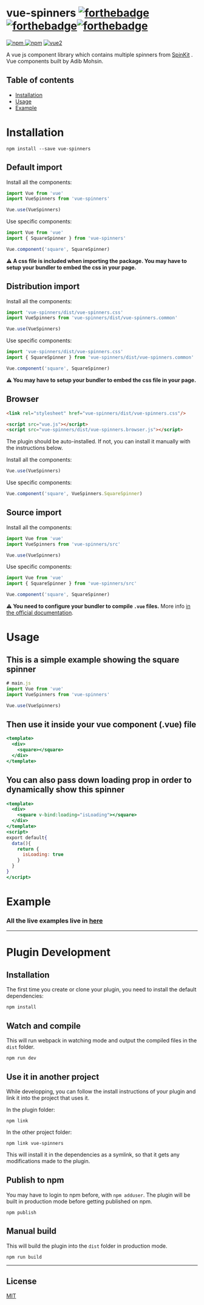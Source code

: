 # vue-spinners [![forthebadge](https://forthebadge.com/images/badges/uses-js.svg)](https://forthebadge.com)[![forthebadge](https://forthebadge.com/images/badges/made-with-vue.svg)](https://forthebadge.com)[![forthebadge](https://forthebadge.com/images/badges/uses-css.svg)](https://forthebadge.com)

[![npm](https://img.shields.io/npm/v/vue-spinners.svg) ![npm](https://img.shields.io/npm/dm/vue-spinners.svg)](https://www.npmjs.com/package/vue-spinners)
[![vue2](https://img.shields.io/badge/vue-2.x-brightgreen.svg)](https://vuejs.org/)

A vue js component library which contains multiple spinners from [SpinKit](http://tobiasahlin.com/spinkit/) . Vue components built by Adib Mohsin.

## Table of contents

- [Installation](#installation)
- [Usage](#usage)
- [Example](#example)

# Installation

```
npm install --save vue-spinners
```

## Default import

Install all the components:

```javascript
import Vue from 'vue'
import VueSpinners from 'vue-spinners'

Vue.use(VueSpinners)
```

Use specific components:

```javascript
import Vue from 'vue'
import { SquareSpinner } from 'vue-spinners'

Vue.component('square', SquareSpinner)
```

**⚠️ A css file is included when importing the package. You may have to setup your bundler to embed the css in your page.**

## Distribution import

Install all the components:

```javascript
import 'vue-spinners/dist/vue-spinners.css'
import VueSpinners from 'vue-spinners/dist/vue-spinners.common'

Vue.use(VueSpinners)
```

Use specific components:

```javascript
import 'vue-spinners/dist/vue-spinners.css'
import { SquareSpinner } from 'vue-spinners/dist/vue-spinners.common'

Vue.component('square', SquareSpinner)
```

**⚠️ You may have to setup your bundler to embed the css file in your page.**

## Browser

```html
<link rel="stylesheet" href="vue-spinners/dist/vue-spinners.css"/>

<script src="vue.js"></script>
<script src="vue-spinners/dist/vue-spinners.browser.js"></script>
```

The plugin should be auto-installed. If not, you can install it manually with the instructions below.

Install all the components:

```javascript
Vue.use(VueSpinners)
```

Use specific components:

```javascript
Vue.component('square', VueSpinners.SquareSpinner)
```

## Source import

Install all the components:

```javascript
import Vue from 'vue'
import VueSpinners from 'vue-spinners/src'

Vue.use(VueSpinners)
```

Use specific components:

```javascript
import Vue from 'vue'
import { SquareSpinner } from 'vue-spinners/src'

Vue.component('square', SquareSpinner)
```

**⚠️ You need to configure your bundler to compile `.vue` files.** More info [in the official documentation](https://vuejs.org/v2/guide/single-file-components.html).

# Usage
## This is a simple example showing the square spinner
```javascript
# main.js
import Vue from 'vue'
import VueSpinners from 'vue-spinners'

Vue.use(VueSpinners)
```
## Then use it inside your vue component (.vue) file
```jsx
<template>
  <div>
    <square></square>
  </div>
</template>
```
## You can also pass down loading prop in order to dynamically show this spinner
```jsx
<template>
  <div>
    <square v-bind:loading="isLoading"></square>
  </div>
</template>
<script>
export default{
  data(){
    return {
      isLoading: true
    }
  }
}
</script>
```


# Example

### All the live examples live in [here](https://pacifio.github.io/vue-spinners/docs.html)
---

# Plugin Development

## Installation

The first time you create or clone your plugin, you need to install the default dependencies:

```
npm install
```

## Watch and compile

This will run webpack in watching mode and output the compiled files in the `dist` folder.

```
npm run dev
```

## Use it in another project

While developping, you can follow the install instructions of your plugin and link it into the project that uses it.

In the plugin folder:

```
npm link
```

In the other project folder:

```
npm link vue-spinners
```

This will install it in the dependencies as a symlink, so that it gets any modifications made to the plugin.

## Publish to npm

You may have to login to npm before, with `npm adduser`. The plugin will be built in production mode before getting published on npm.

```
npm publish
```

## Manual build

This will build the plugin into the `dist` folder in production mode.

```
npm run build
```

---

## License

[MIT](http://opensource.org/licenses/MIT)

